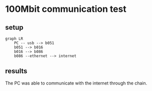 # 100Mbit communication test
## setup
```mermaid
graph LR
    PC -- usb --> b051
    b051 --> b016
    b016 --> b086
    b086 --ethernet --> internet
```
## results
The PC was able to communicate with the internet through the chain.
